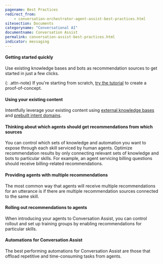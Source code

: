 ```yaml
---
pagename: Best Practices
redirect_from:
    - conversation-orchestrator-agent-assist-best-practices.html
sitesection: Documents
categoryname: "Conversational AI"
documentname: Conversation Assist
permalink: conversation-assist-best-practices.html
indicator: messaging
---
```


#### Getting started quickly

Use existing knowledge bases and bots as recommendation sources to get started in just a few clicks.

{: .attn-note}
If you're starting from scratch, [try the tutorial](tutorials-guides-using-conversation-assist-overview.html) to create a proof-of-concept.

#### Using your existing content

Intentfully leverage your existing content using [external knowledge bases](knowledgeai-external-knowledge-bases-introduction.html) and [prebuilt intent domains](intent-manager-key-terms-concepts.html#prebuilt-domains).

#### Thinking about which agents should get recommendations from which sources

You can control which sets of knowledge and automation you want to expose through each skill serviced by human agents. Optimize recommendation results by only connecting relevant sets of knowledge and bots to particular skills. For example, an agent servicing billing questions should receive billing-related recommendations.

#### Providing agents with multiple recommendations

The most common way that agents will receive multiple recommendations for an utterance is if there are multiple recommendation sources connected to the same skill.

#### Rolling out recommendations to agents

When introducing your agents to Conversation Assist, you can control rollout and set up training groups by enabling recommendations for particular skills.

#### Automations for Conversation Assist

The best performing automations for Conversation Assist are those that offload repetitive and time-consuming tasks from agents.